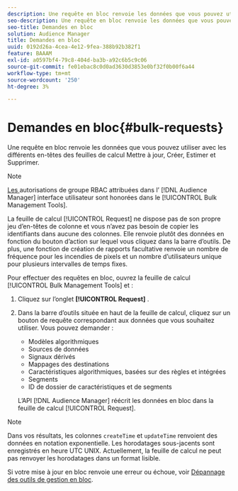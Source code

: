```yaml
---
description: Une requête en bloc renvoie les données que vous pouvez utiliser avec les différents en-têtes des feuilles de calcul Mettre à jour, Créer, Estimer et Supprimer.
seo-description: Une requête en bloc renvoie les données que vous pouvez utiliser avec les différents en-têtes des feuilles de calcul Mettre à jour, Créer, Estimer et Supprimer.
seo-title: Demandes en bloc
solution: Audience Manager
title: Demandes en bloc
uuid: 0192d26a-4cea-4e12-9fea-388b92b382f1
feature: BAAAM
exl-id: a0597bf4-79c8-404d-ba3b-a92c6b5c9c06
source-git-commit: fe01ebac8c0d0ad3630d3853e0bf32f0b00f6a44
workflow-type: tm+mt
source-wordcount: '250'
ht-degree: 3%

---
```


# Demandes en bloc{#bulk-requests}

Une requête en bloc renvoie les données que vous pouvez utiliser avec les différents en-têtes des feuilles de calcul Mettre à jour, Créer, Estimer et Supprimer.

<!-- 

t_bulk_requests.xml

 -->

>[!NOTE]
>
>[Les ](../../features/administration/administration-overview.md) autorisations de groupe RBAC attribuées dans l’ [!DNL Audience Manager] interface utilisateur sont honorées dans le  [!UICONTROL Bulk Management Tools].

La feuille de calcul [!UICONTROL Request] ne dispose pas de son propre jeu d’en-têtes de colonne et vous n’avez pas besoin de copier les identifiants dans aucune des colonnes. Elle renvoie plutôt des données en fonction du bouton d’action sur lequel vous cliquez dans la barre d’outils. De plus, une fonction de création de rapports facultative renvoie un nombre de fréquence pour les incendies de pixels et un nombre d’utilisateurs unique pour plusieurs intervalles de temps fixes.

Pour effectuer des requêtes en bloc, ouvrez la feuille de calcul [!UICONTROL Bulk Management Tools] et :

1. Cliquez sur l’onglet **[!UICONTROL Request]** .
2. Dans la barre d’outils située en haut de la feuille de calcul, cliquez sur un bouton de requête correspondant aux données que vous souhaitez utiliser. Vous pouvez demander :

   * Modèles algorithmiques
   * Sources de données
   * Signaux dérivés
   * Mappages des destinations
   * Caractéristiques algorithmiques, basées sur des règles et intégrées
   * Segments 
   * ID de dossier de caractéristiques et de segments

   L’API [!DNL Audience Manager] réécrit les données en bloc dans la feuille de calcul [!UICONTROL Request].

>[!NOTE]
>
>Dans vos résultats, les colonnes `createTime` et `updateTime` renvoient des données en notation exponentielle. Les horodatages sous-jacents sont enregistrés en heure UTC UNIX. Actuellement, la feuille de calcul ne peut pas renvoyer les horodatages dans un format lisible.

Si votre mise à jour en bloc renvoie une erreur ou échoue, voir [Dépannage des outils de gestion en bloc](../../reference/bulk-management-tools/bulk-troubleshooting.md).
